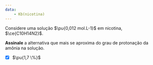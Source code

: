 ```yaml
---
data:
    - Kb(nicotina)
---
```


Considere uma solução $\pu{0,012 mol.L-1}$ em nicotina, $\ce{C10H14N2}$.

**Assinale** a alternativa que mais se aproxima do grau de protonação da amônia na solução.

- [x] $\pu{1,7 \%}$
